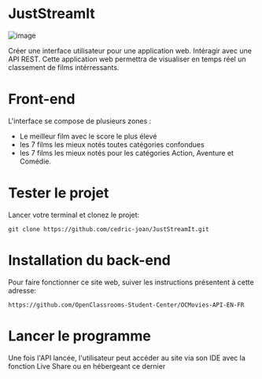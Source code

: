 # JustStreamIt
![image](images/logoJustStreamIt.png)

Créer une interface utilisateur pour une application web.
Intéragir avec une API REST.
Cette application web permettra de visualiser en temps réel un classement de films intérressants.

# Front-end
L'interface se compose de plusieurs zones :
- Le meilleur film avec le score le plus élevé
- les 7 films les mieux notés toutes catégories confondues
- les 7 films les mieux notés pour les catégories Action, Aventure et Comédie.

# Tester le projet

Lancer votre terminal et clonez le projet:

    git clone https://github.com/cedric-joan/JustStreamIt.git


# Installation du back-end

Pour faire fonctionner ce site web, suiver les instructions présentent à cette adresse:

    https://github.com/OpenClassrooms-Student-Center/OCMovies-API-EN-FR
    
# Lancer le programme

Une fois l'API lancée, l'utilisateur peut accéder au site via son IDE avec la fonction Live Share ou en hébergeant ce dernier
